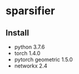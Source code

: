 # sparsifier

## Install

* python 3.7.6
* torch                 1.4.0               
* pytorch geometric     1.5.0
* networkx              2.4
